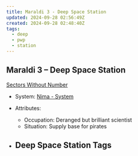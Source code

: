 ```yaml
---
title: Maraldi 3 - Deep Space Station
updated: 2024-09-28 02:56:49Z
created: 2024-09-28 02:48:40Z
tags:
  - deep
  - pwp
  - station
---
```


## Maraldi 3 &ndash; Deep Space Station

[Sectors Without Number](https://sectorswithoutnumber.com/sector/bfDcBzTtgpeyLUfwzjio/deepSpaceStation/Ur40CeTNzeLU0gmsmC9P)

- System: [Nima - System](../../../Gaming/StarsWithoutNumber/PiratesWithoutPlunder/Nima%20-%20System.md)

- Attributes:
   -   Occupation: Deranged but brilliant scientist
   -   Situation: Supply base for pirates

- Deep Space Station Tags
	-  


